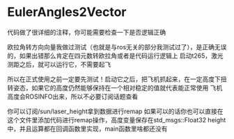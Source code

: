 # EulerAngles2Vector


代码做了很详细的注释，你可能需要检查一下是否逻辑正确

欧拉角转方向向量我做过测试（也就是与ros无关的部分我测试过了），是正确无误的，如果出错那么肯定在四元数转欧拉角或者是代码运行逻辑上
启动t265，激光测距之后，就可以运行它，不需要起飞

所以在正式使用之前一定要先测试！启动它之后，把飞机抓起来，在一定高度下扭转姿态，如果它的高度仍然能够保持在一个相对稳定的值就代表能正常使用
飞机高度会ROSINFO出来，所以不必要订阅话题查看

你可以订阅/sun/laser_height拿到数据进行remap
如果可以的话你也可以直接在这个文件里添加代码进行remap操作，高度变量保存在std_msgs::Float32 height中，并且运算都在回调函数里实现，main函数里啥都还没有
